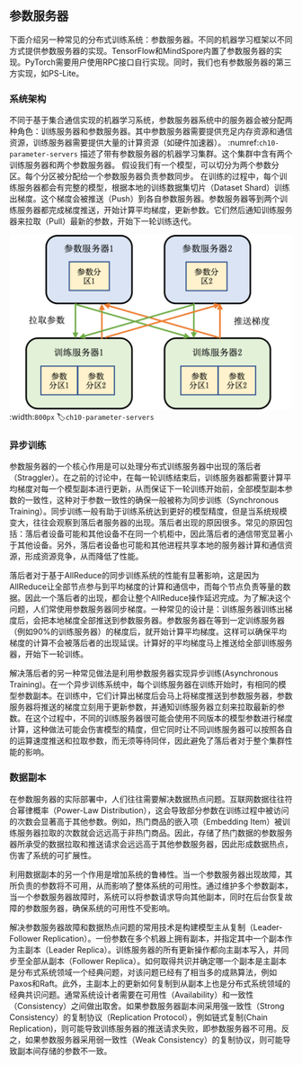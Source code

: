 ## 参数服务器

下面介绍另一种常见的分布式训练系统：参数服务器。不同的机器学习框架以不同方式提供参数服务器的实现。TensorFlow和MindSpore内置了参数服务器的实现。PyTorch需要用户使用RPC接口自行实现。同时，我们也有参数服务器的第三方实现，如PS-Lite。

### 系统架构

不同于基于集合通信实现的机器学习系统，参数服务器系统中的服务器会被分配两种角色：训练服务器和参数服务器。其中参数服务器需要提供充足内存资源和通信资源，训练服务器需要提供大量的计算资源（如硬件加速器）。 :numref:`ch10-parameter-servers`  描述了带有参数服务器的机器学习集群。这个集群中含有两个训练服务器和两个参数服务器。
假设我们有一个模型，可以切分为两个参数分区。每个分区被分配给一个参数服务器负责参数同步。
在训练的过程中，每个训练服务器都会有完整的模型，根据本地的训练数据集切片（Dataset Shard）训练出梯度。这个梯度会被推送（Push）到各自参数服务器。参数服务器等到两个训练服务器都完成梯度推送，开始计算平均梯度，更新参数。它们然后通知训练服务器来拉取（Pull）最新的参数，开始下一轮训练迭代。

![参数服务器架构](../img/ch09/ch10-parameter-servers.png)
:width:`800px`
:label:`ch10-parameter-servers`

### 异步训练

参数服务器的一个核心作用是可以处理分布式训练服务器中出现的落后者（Straggler）。在之前的讨论中，在每一轮训练结束后，训练服务器都需要计算平均梯度对每一个模型副本进行更新，从而保证下一轮训练开始前，全部模型副本参数的一致性，这种对于参数一致性的确保一般被称为同步训练（Synchronous Training）。同步训练一般有助于训练系统达到更好的模型精度，但是当系统规模变大，往往会观察到落后者服务器的出现。落后者出现的原因很多。常见的原因包括：落后者设备可能和其他设备不在同一个机柜中，因此落后者的通信带宽显著小于其他设备。另外，落后者设备也可能和其他进程共享本地的服务器计算和通信资源，形成资源竞争，从而降低了性能。

落后者对于基于AllReduce的同步训练系统的性能有显著影响，这是因为AllReduce让全部节点参与到平均梯度的计算和通信中，而每个节点负责等量的数据。因此一个落后者的出现，都会让整个AllReduce操作延迟完成。为了解决这个问题，人们常使用参数服务器同步梯度。一种常见的设计是：训练服务器训练出梯度后，会把本地梯度全部推送到参数服务器。参数服务器在等到一定训练服务器（例如90\%的训练服务器）的梯度后，就开始计算平均梯度。这样可以确保平均梯度的计算不会被落后者的出现延误。计算好的平均梯度马上推送给全部训练服务器，开始下一轮训练。

解决落后者的另一种常见做法是利用参数服务器实现异步训练(Asynchronous Training)。在一个异步训练系统中，每个训练服务器在训练开始时，有相同的模型参数副本。在训练中，它们计算出梯度后会马上将梯度推送到参数服务器，参数服务器将推送的梯度立刻用于更新参数，并通知训练服务器立刻来拉取最新的参数。在这个过程中，不同的训练服务器很可能会使用不同版本的模型参数进行梯度计算，这种做法可能会伤害模型的精度，但它同时让不同训练服务器可以按照各自的运算速度推送和拉取参数，而无须等待同伴，因此避免了落后者对于整个集群性能的影响。

### 数据副本

在参数服务器的实际部署中，人们往往需要解决数据热点问题。互联网数据往往符合幂律概率（Power-Law Distribution），这会导致部分参数在训练过程中被访问的次数会显著高于其他参数。例如，热门商品的嵌入项（Embedding Item）被训练服务器拉取的次数就会远远高于非热门商品。因此，存储了热门数据的参数服务器所承受的数据拉取和推送请求会远远高于其他参数服务器，因此形成数据热点，伤害了系统的可扩展性。

利用数据副本的另一个作用是增加系统的鲁棒性。当一个参数服务器出现故障，其所负责的参数将不可用，从而影响了整体系统的可用性。通过维护多个参数副本，当一个参数服务器故障时，系统可以将参数请求导向其他副本，同时在后台恢复故障的参数服务器，确保系统的可用性不受影响。

解决参数服务器故障和数据热点问题的常用技术是构建模型主从复制（Leader-Follower Replication）。一份参数在多个机器上拥有副本，并指定其中一个副本作为主副本（Leader Replica）。训练服务器的所有更新操作都向主副本写入，并同步至全部从副本（Follower Replica）。如何取得共识并确定哪一个副本是主副本是分布式系统领域一个经典问题，对该问题已经有了相当多的成熟算法，例如Paxos和Raft。此外，主副本上的更新如何复制到从副本上也是分布式系统领域的经典共识问题。通常系统设计者需要在可用性（Availability）和一致性（Consistency）之间做出取舍。如果参数服务器副本间采用强一致性（Strong Consistency）的复制协议（Replication Protocol），例如链式复制(Chain Replication)，则可能导致训练服务器的推送请求失败，即参数服务器不可用。反之，如果参数服务器采用弱一致性（Weak Consistency）的复制协议，则可能导致副本间存储的参数不一致。